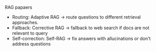 RAG papaers
- Routing: Adaptive RAG -> route questions to different retrieval approaches.
- Fallback: Corrective RAG -> fallback to web search if docs are not relevant to query
- Self-correction: Self-RAG -> fix answers with allucinations or don't address questions